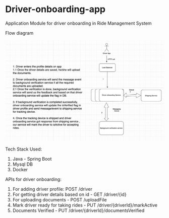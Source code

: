 # Driver-onboarding-app
Application Module for driver onboarding in Ride Management System

Flow diagram

![Flow Diagram](https://github.com/uditkumawat/driver-onboarding-app/blob/master/FlowDiagram.png)

Tech Stack Used:
1. Java - Spring Boot
2. Mysql DB
3. Docker

APIs for driver onboarding:
1. For adding driver profile: POST /driver 
2. For getting driver details based on id - GET /driver/{id}
3. For uploading documents - POST /uploadFile
4. Mark driver ready for taking rides - PUT /driver/{driverId}/markActive
5. Documents Verified - PUT /driver/{driverId}/documentsVerified